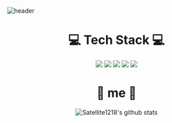 ![header](https://capsule-render.vercel.app/api?type=waving&color=69f&height=270&section=header&text=SHINWOO%20&fontSize=80&fontAlignY=42&fontColor=ffff)

<h1 align="center">💻 Tech Stack 💻</h1>

<p align="center">
  
  <img src="https://img.shields.io/badge/HTML5-E34F26?style=flat-square&logo=HTML5&logoColor=white" />
  <img src="https://img.shields.io/badge/Git-F05032?style=flat-square&logo=Git&logoColor=white"/>
  <img src="https://img.shields.io/badge/GitHub-181717?style=flat-square&logo=GitHub&logoColor=white"/>
  <img src="https://img.shields.io/badge/Visual Studio-5C2D91?style=flat-square&logo=Visual Studio&logoColor=white"/>
  <img src="https://img.shields.io/badge/Visual Studio Code-007ACC?style=flat-square&logo=Visual Studio Code&logoColor=white"/>
</p>

<h1 align="center">🎁 me 🎁</h1>
<div align="center"> 

![Satellite1218's github stats](https://github-readme-stats.vercel.app/api?username=Satellite1218&show_icons=true)

</div>
